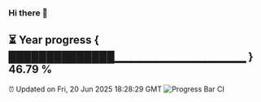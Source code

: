 ### Hi there 👋
⏳ Year progress { ██████████████▁▁▁▁▁▁▁▁▁▁▁▁▁▁▁▁ } 46.79 %
---
⏰ Updated on Fri, 20 Jun 2025 18:28:29 GMT
![Progress Bar CI](https://github.com/liununu/liununu/workflows/Progress%20Bar%20CI/badge.svg)
